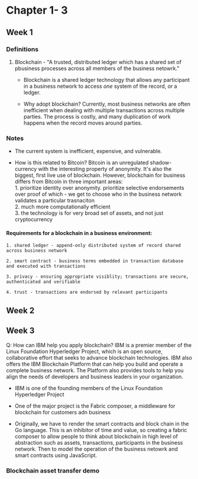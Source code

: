 # Chapter 1- 3  

## Week 1  

### Definitions
1. Blockchain -  "A trusted, distributed ledger which has a shared set of pbusiness processes across all members of the business netowrk."  

	+ Blockchain is a shared ledger technology that allows any participant in a business network to access *one* system of the record, or a ledger.  

	+ Why adopt blockchain? Currently, most business networks are often inefficient when dealing with multiple transactions across multiple parties.  The process is costly, and many duplication of work happens when the record moves around parties.  

### Notes  

+ The current system is inefficient, expensive, and vulnerable.  

+ How is this related to Bitcoin?   Bitcoin is an unregulated shadow-currency with the interesting property of anonymity.  It's also the biggest, first live use of blockchain.  However, blockchain for business differs from Bitcoin in three important areas:  
		1. prioritize identity over anonymity.  prioritize selective endorsements over proof of which - we get to choose who in the business network validates a particular trasnaciton  
		2. much more computationally efficient  
		3. the technology is for very broad set of assets, and not just cryptocurrency  

#### Requirements for a blockchain in a business environment:    

	1. shared ledger - append-only distributed system of record shared across business network      

	2. smart contract - business terms embedded in transaction database and executed with transactions    

	3. privacy - ensuring appropriate visiblity; transactions are secure, authenticated and verifiable     

	4. trust - transactions are endorsed by relevant participants  

## Week 2  

## Week 3 

Q: How can IBM help you apply blockchain? IBM is a premier member of the Linux Foundation Hyperledger Project, which is an open source, collaborative effort that seeks to advance blockchain technologies. IBM also offers the IBM Blockchain Platform that can help you build and operate a complete business network. The Platform also provides tools to help you align the needs of developers and business leaders in your organization.  

+ IBM is one of the founding members of the Linux Foundation Hyperledger Project  

+ One of the major project is the Fabric composer, a middleware for blockchain for customers adn business  

+ Originally, we have to render the smart contracts and block chain in the Go language.  This is an inhibitor of time and value, so creating a fabric composer to allow people to think about blockchain in high level of abstraction such as assets, transactions, participants in the business network.  Then to model the operation of the business netowrk and smart contracts using JavaScript.  


### Blockchain asset transfer demo












	

